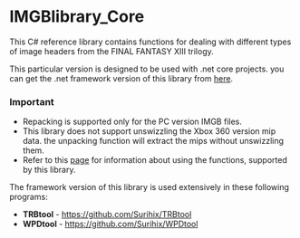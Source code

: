 # IMGBlibrary_Core

This C# reference library contains functions for dealing with different types of image headers from the FINAL FANTASY XIII trilogy. 

This particular version is designed to be used with .net core projects. you can get the .net framework version of this library from [here](https://github.com/Surihix/IMGBlibrary).

### Important
- Repacking is supported only for the PC version IMGB files.
- This library does not support unswizzling the Xbox 360 version mip data. the unpacking function will extract the mips without unswizzling them.
- Refer to this [page](https://github.com/Surihix/IMGBlibrary/blob/master/LibraryUsage.md) for information about using the functions, supported by this library.

The framework version of this library is used extensively in these following programs:
- **TRBtool** - https://github.com/Surihix/TRBtool
- **WPDtool** - https://github.com/Surihix/WPDtool
